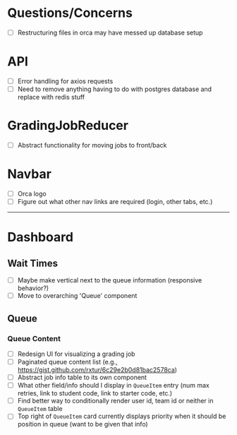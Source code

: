 # Questions/Concerns

- [ ] Restructuring files in orca may have messed up database setup

# API

- [ ] Error handling for axios requests
- [ ] Need to remove anything having to do with postgres database and replace with redis stuff

# GradingJobReducer

- [ ] Abstract functionality for moving jobs to front/back

# Navbar

- [ ] Orca logo
- [ ] Figure out what other nav links are required (login, other tabs, etc.)

---

# Dashboard

## Wait Times

- [ ] Maybe make vertical next to the queue information (responsive behavior?)
- [ ] Move to overarching 'Queue' component

## Queue

### Queue Content

- [ ] Redesign UI for visualizing a grading job
- [ ] Paginated queue content list (e.g., https://gist.github.com/rxtur/6c29e2b0d81bac2578ca)
- [ ] Abstract job info table to its own component
- [ ] What other field/info should I display in `QueueItem` entry (num max retries, link to student code, link to starter code, etc.)
- [ ] Find better way to conditionally render user id, team id or neither in `QueueItem` table
- [ ] Top right of `QueueItem` card currently displays priority when it should be position in queue (want to be given that info)
